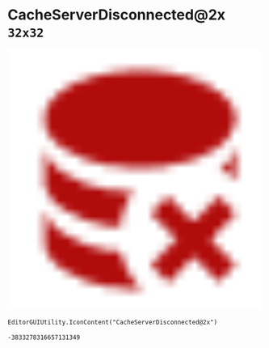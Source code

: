 # CacheServerDisconnected@2x `32x32`
<img src="/img/CacheServerDisconnected@2x.png" width=512 height=512>

``` CSharp
EditorGUIUtility.IconContent("CacheServerDisconnected@2x")
```
```
-3833278316657131349
```
